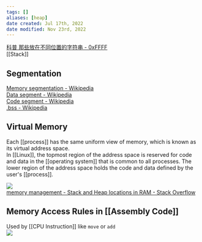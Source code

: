 ```yaml
---
tags: [] 
aliases: [heap]
date created: Jul 17th, 2022
date modified: Nov 23rd, 2022
---
```

[科普 那些放在不同位置的字符串 - 0xFFFF](https://0xffff.one/d/399-ke-pu-nei-xie-fang-zai-bu-tong-wei-zhi-de-zi-fu-chuan)  
[[Stack]]

## Segmentation
[Memory segmentation - Wikipedia](https://en.wikipedia.org/wiki/Memory_segmentation)  
[Data segment - Wikipedia](https://en.wikipedia.org/wiki/Data_segment)  
[Code segment - Wikipedia](https://en.wikipedia.org/wiki/Code_segment)  
[.bss - Wikipedia](https://en.wikipedia.org/wiki/.bss)

## Virtual Memory
Each [[process]] has the same uniform view of memory, which is known as its virtual address space.  
In [[Linux]], the topmost region of the address space is reserved for code and data in the [[operating system]] that is common to all processes. The lower region of the address space holds the code and data defined by the user's [[process]].

![](https://i.stack.imgur.com/HOY4C.png)  
[memory management - Stack and Heap locations in RAM - Stack Overflow](https://stackoverflow.com/questions/32418750/stack-and-heap-locations-in-ram)

## Memory Access Rules in [[Assembly Code]]
Used by [[CPU Instruction]] like `move` or `add`  
![](https://img.ynchen.me/2022/07/98f1002e2a47f479253df114d3870376.png)
